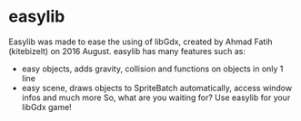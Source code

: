 # easylib
Easylib was made to ease the using of libGdx, created by Ahmad Fatih (kitebizelt) on 2016 August.
easylib has many features such as:
- easy objects, adds gravity, collision and functions on objects in only 1 line
- easy scene, draws objects to SpriteBatch automatically, access window infos and much more
So, what are you waiting for? Use easylib for your libGdx game!
